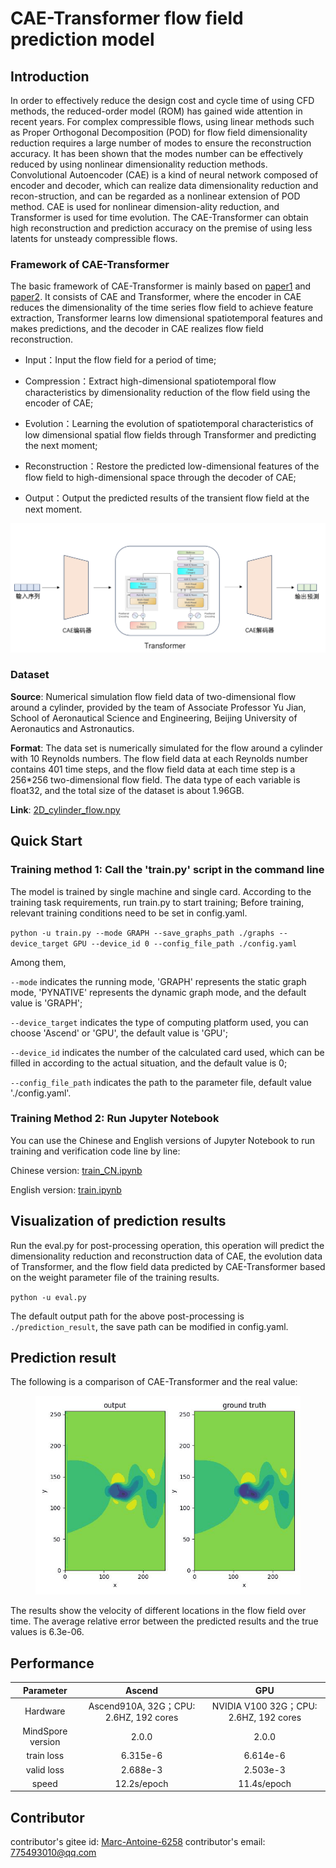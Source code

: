 # CAE-Transformer flow field prediction model

## Introduction

In order to effectively reduce the design cost and cycle time of using CFD methods, the reduced-order model (ROM) has gained wide attention in recent years. For complex compressible flows, using linear methods such as Proper Orthogonal Decomposition (POD) for flow field dimensionality reduction requires a large number of modes to ensure the reconstruction accuracy. It has been shown that the modes number can be effectively reduced by using nonlinear dimensionality reduction methods. Convolutional Autoencoder (CAE) is a kind of neural network composed of encoder and decoder, which can realize data dimensionality reduction and recon-struction, and can be regarded as a nonlinear extension of POD method. CAE is used for nonlinear dimension-ality reduction, and Transformer is used for time evolution. The CAE-Transformer can obtain high reconstruction and prediction accuracy on the premise of using less latents for unsteady compressible flows.

### Framework of CAE-Transformer

The basic framework of CAE-Transformer is mainly based on [paper1](https://doi.org/10.13700/j.bh.1001-5965.2022.0085) and [paper2](https://doi.org/10.1609/aaai.v35i12.17325). It consists of CAE and Transformer, where the encoder in CAE reduces the dimensionality of the time series flow field to achieve feature extraction, Transformer learns low dimensional spatiotemporal features and makes predictions, and the decoder in CAE realizes flow field reconstruction.

+ Input：Input the flow field for a period of time;

+ Compression：Extract high-dimensional spatiotemporal flow characteristics by dimensionality reduction of the flow field using the encoder of CAE;

+ Evolution：Learning the evolution of spatiotemporal characteristics of low dimensional spatial flow fields through Transformer and predicting the next moment;

+ Reconstruction：Restore the predicted low-dimensional features of the flow field to high-dimensional space through the decoder of CAE;

+ Output：Output the predicted results of the transient flow field at the next moment.

![CAE-Transformer.png](./images/cae_transformer_structure.png)

### Dataset

**Source**: Numerical simulation flow field data of two-dimensional flow around a cylinder, provided by the team of Associate Professor Yu Jian, School of Aeronautical Science and Engineering, Beijing University of Aeronautics and Astronautics.

**Format**: The data set is numerically simulated for the flow around a cylinder with 10 Reynolds numbers. The flow field data at each Reynolds number contains 401 time steps, and the flow field data at each time step is a 256*256 two-dimensional flow field. The data type of each variable is float32, and the total size of the dataset is about 1.96GB.

**Link**: [2D_cylinder_flow.npy](https://download.mindspore.cn/mindscience/mindflow/dataset/applications/data_driven/cae-transformer/2D_cylinder_flow.npy)

## Quick Start

### Training method 1: Call the 'train.py' script in the command line

The model is trained by single machine and single card. According to the training task requirements, run train.py to start training; Before training, relevant training conditions need to be set in config.yaml.

`python -u train.py --mode GRAPH --save_graphs_path ./graphs --device_target GPU --device_id 0 --config_file_path ./config.yaml`

Among them,

`--mode` indicates the running mode, 'GRAPH' represents the static graph mode, 'PYNATIVE' represents the dynamic graph mode, and the default value is 'GRAPH';

`--device_target` indicates the type of computing platform used, you can choose 'Ascend' or 'GPU', the default value is 'GPU';

`--device_id` indicates the number of the calculated card used, which can be filled in according to the actual situation, and the default value is 0;

`--config_file_path` indicates the path to the parameter file, default value './config.yaml'.

### Training Method 2: Run Jupyter Notebook

You can use the Chinese and English versions of Jupyter Notebook to run training and verification code line by line:

Chinese version: [train_CN.ipynb](https://gitee.com/mindspore/mindscience/blob/master/MindFlow/applications/data_driven/cae_transformer/cae_transformer_CN.ipynb)

English version: [train.ipynb](https://gitee.com/mindspore/mindscience/blob/master/MindFlow/applications/data_driven/cae_transformer/cae_transformer.ipynb)

## Visualization of prediction results

Run the eval.py for post-processing operation, this operation will predict the dimensionality reduction and reconstruction data of CAE, the evolution data of Transformer, and the flow field data predicted by CAE-Transformer based on the weight parameter file of the training results.

`python -u eval.py`

The default output path for the above post-processing is `./prediction_result`, the save path can be modified in config.yaml.

## Prediction result

The following is a comparison of CAE-Transformer and the real value:

<figure class="harf">
    <img src="./images/prediction_result.gif" title="prediction result" width="500"/>
</figure>

The results show the velocity of different locations in the flow field over time. The average relative error between the predicted results and the true values is 6.3e-06.

## Performance

|        Parameter         |        Ascend               |    GPU       |
|:----------------------:|:--------------------------:|:---------------:|
|     Hardware         |     Ascend910A, 32G；CPU: 2.6HZ, 192 cores      |      NVIDIA V100 32G；CPU: 2.6HZ, 192 cores       |
|     MindSpore version   |        2.0.0             |      2.0.0       |
|        train loss      |        6.315e-6               |       6.614e-6       |
|        valid loss      |        2.688e-3               |       2.503e-3    |
|        speed          |     12.2s/epoch        |    11.4s/epoch  |

## Contributor

contributor's gitee id: [Marc-Antoine-6258](https://gitee.com/Marc-Antoine-6258)
contributor's email: 775493010@qq.com
